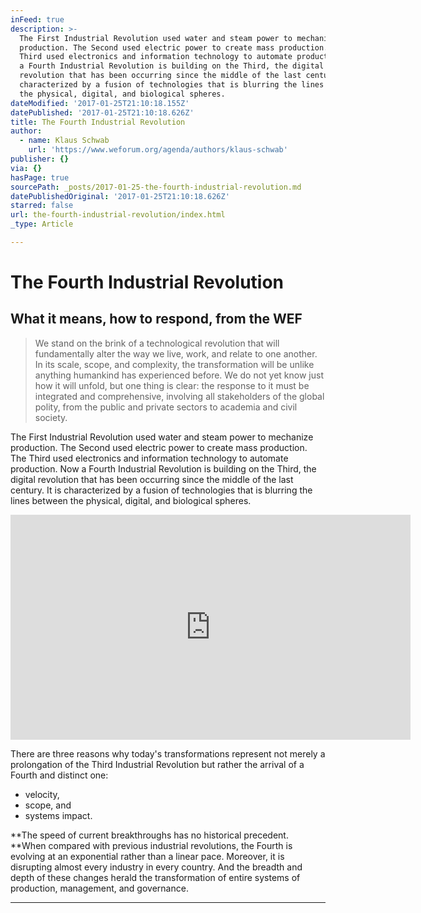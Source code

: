 ```yaml
---
inFeed: true
description: >-
  The First Industrial Revolution used water and steam power to mechanize
  production. The Second used electric power to create mass production. The
  Third used electronics and information technology to automate production. Now
  a Fourth Industrial Revolution is building on the Third, the digital
  revolution that has been occurring since the middle of the last century. It is
  characterized by a fusion of technologies that is blurring the lines between
  the physical, digital, and biological spheres.
dateModified: '2017-01-25T21:10:18.155Z'
datePublished: '2017-01-25T21:10:18.626Z'
title: The Fourth Industrial Revolution
author:
  - name: Klaus Schwab
    url: 'https://www.weforum.org/agenda/authors/klaus-schwab'
publisher: {}
via: {}
hasPage: true
sourcePath: _posts/2017-01-25-the-fourth-industrial-revolution.md
datePublishedOriginal: '2017-01-25T21:10:18.626Z'
starred: false
url: the-fourth-industrial-revolution/index.html
_type: Article

---
```

# The Fourth Industrial Revolution

## What it means, how to respond, from the WEF

> We stand on the brink of a technological revolution that will fundamentally alter the way we live, work, and relate to one another. In its scale, scope, and complexity, the transformation will be unlike anything humankind has experienced before. We do not yet know just how it will unfold, but one thing is clear: the response to it must be integrated and comprehensive, involving all stakeholders of the global polity, from the public and private sectors to academia and civil society.

The First Industrial Revolution used water and steam power to mechanize production. The Second used electric power to create mass production. The Third used electronics and information technology to automate production. Now a Fourth Industrial Revolution is building on the Third, the digital revolution that has been occurring since the middle of the last century. It is characterized by a fusion of technologies that is blurring the lines between the physical, digital, and biological spheres.

<iframe src="https://cdn.embedly.com/widgets/media.html?src=https%3A%2F%2Fwww.youtube.com%2Fembed%2FkhjY5LWF3tg%3Ffeature%3Doembed&amp;url=http%3A%2F%2Fwww.youtube.com%2Fwatch%3Fv%3DkhjY5LWF3tg&amp;image=https%3A%2F%2Fi.ytimg.com%2Fvi%2FkhjY5LWF3tg%2Fhqdefault.jpg&amp;key=b7d04c9b404c499eba89ee7072e1c4f7&amp;type=text%2Fhtml&amp;schema=youtube" width="640" height="360" scrolling="no" frameborder="0" allowfullscreen="" style=""></iframe>

There are three reasons why today's transformations represent not merely a prolongation of the Third Industrial Revolution but rather the arrival of a Fourth and distinct one: 

* velocity, 
* scope, and 
* systems impact. 

**The speed of current breakthroughs has no historical precedent. **When compared with previous industrial revolutions, the Fourth is evolving at an exponential rather than a linear pace. Moreover, it is disrupting almost every industry in every country. And the breadth and depth of these changes herald the transformation of entire systems of production, management, and governance.

---